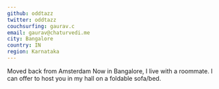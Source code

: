 ```yaml
---
github: oddtazz
twitter: oddtazz
couchsurfing: gaurav.c
email: gaurav@chaturvedi.me
city: Bangalore
country: IN
region: Karnataka
---
```


Moved back from Amsterdam
Now in Bangalore, I live with a roommate.
I can offer to host you in my hall on a foldable sofa/bed.


